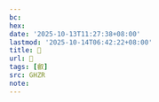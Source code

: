 ```yaml
---
bc:
hex:
date: '2025-10-13T11:27:38+08:00'
lastmod: '2025-10-14T06:42:22+08:00'
title: 󰘹
url: 󰘹
tags: [叡]
src: GHZR
note:
---
```

